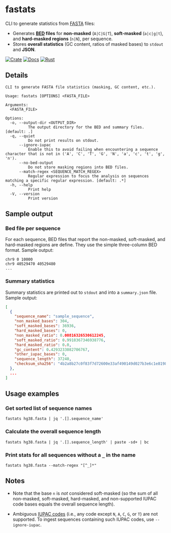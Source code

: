 # fastats

CLI to generate statistics from [FASTA](https://en.wikipedia.org/wiki/FASTA_format) files:

- Generates **[BED](https://en.wikipedia.org/wiki/BED_(file_format)) files** for **non-masked** (`A|C|G|T`), **soft-masked** (`a|c|g|t`), and **hard-masked regions** (`n|N`), per sequence.
- Stores **overall statistics** (GC content, ratios of masked bases) to `stdout` and **JSON**.

[![Crate](https://img.shields.io/crates/v/fastats.svg)](https://crates.io/crates/fastats)
[![Docs](https://docs.rs/fastats/badge.svg)](https://docs.rs/fastats)
[![Rust](https://github.com/roland-ewald/fastats/actions/workflows/rust.yml/badge.svg)](https://github.com/roland-ewald/fastats/actions/workflows/rust.yml)

## Details

```text
CLI to generate FASTA file statistics (masking, GC content, etc.).

Usage: fastats [OPTIONS] <FASTA_FILE>

Arguments:
  <FASTA_FILE>  

Options:
  -o, --output-dir <OUTPUT_DIR>
          The output directory for the BED and summary files. [default: .]
  -q, --quiet
          Do not print results on stdout.
      --ignore-iupac
          Enable this to avoid failing when encountering a sequence character that is not in ('A', 'C', 'T', 'G', 'N', 'a', 'c', 't', 'g', 'n').
      --no-bed-output
          Do not store masking regions into BED files.
      --match-regex <SEQUENCE_MATCH_REGEX>
          Regular expression to focus the analysis on sequences matching a specific regular expression. [default: .*]
  -h, --help
          Print help
  -V, --version
          Print version
```

## Sample output

### Bed file per sequence

For each sequence, BED files that report the non-masked, soft-masked, and hard-masked regions are define. 
They use the simple three-column BED format.
Sample output:

```text
chr9 0 10000
chr9 40529470 40529480
...
```

### Summary statistics

Summary statistics are printed out to `stdout` and into a `summary.json` file.
Sample output:

```json
[
  {
    "sequence_name": "sample_sequence",
    "non_masked_bases": 304,
    "soft_masked_bases": 36936,
    "hard_masked_bases": 0,
    "non_masked_ratio": 0.00816326530612245,
    "soft_masked_ratio": 0.9918367346938776,
    "hard_masked_ratio": 0.0,
    "gc_content": 0.4293233082706767,
    "other_iupac_bases": 0,
    "sequence_length": 37240,
    "checksum_sha256": "4b2a8b27c0f83f7d72600e33af490149d027b3e6c1e81987730a7561cde563a8"
  },
  ...
]
```

## Usage examples

### Get sorted list of sequence names

```shell
fastats hg38.fasta | jq '.[].sequence_name'
```

### Calculate the overall sequence length

```shell
fastats hg38.fasta | jq '.[].sequence_length' | paste -sd+ | bc
```

### Print stats for all sequences without a `_` in the name

```shell
fastats hg38.fasta --match-regex "[^_]*"
```

## Notes

- Note that the base `n` is _not_ considered soft-masked (so the sum of all non-masked, soft-masked, hard-masked, and non-supported IUPAC code bases equals the overall sequence length).

- Ambiguous [IUPAC codes](https://genome.ucsc.edu/goldenPath/help/iupac.html) (i.e., any code except `N`, `A`, `C`, `G`, or `T`) are not supported. To ingest sequences containing such IUPAC codes, use `--ignore-iupac`.
